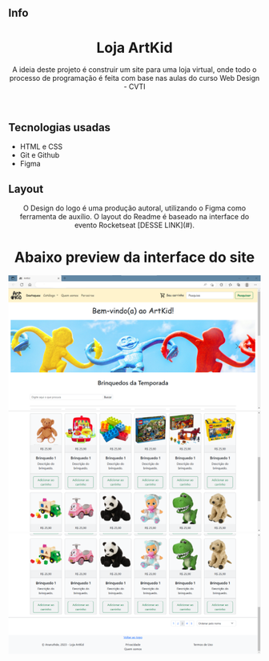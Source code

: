 ## Info

<h1 align="center"> Loja ArtKid </h1>

<p align="center">
A ideia deste projeto é construir um site para uma loja virtual, onde todo o processo de programação é feita com base nas aulas do curso Web Design - CVTI
</p>

<br>

## Tecnologias usadas

- HTML e CSS
- Git e Github
- Figma

## Layout

<p align="center">O Design do logo é uma produção autoral, utilizando o Figma como ferramenta de auxílio.
O layout do Readme é baseado na interface do evento Rocketseat [DESSE LINK](#).
</p>


<b><b>

<h1 align="center"> Abaixo preview da interface do site </h1>

<p text-align="center">
    <img src="img/preview1.png" class="d-block w-100" alt="...">
    <img src="img/preview2.png" class="d-block w-100" alt="...">
    <img src="img/preview3.png" class="d-block w-100" alt="...">
</p>
